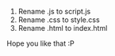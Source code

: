 1. Rename .js to script.js
2. Rename .css to style.css
3. Rename .html to index.html

Hope you like that :P
